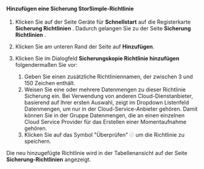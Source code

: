 
<!--author=alkohli last changed: 9/11/15-->

#### <a name="to-add-a-storsimple-backup-policy"></a>Hinzufügen eine Sicherung StorSimple-Richtlinie

1. Klicken Sie auf der Seite Geräte für **Schnellstart** auf die Registerkarte **Sicherung Richtlinien** . Dadurch gelangen Sie zu der Seite **Sicherung Richtlinien** .

2. Klicken Sie am unteren Rand der Seite auf **Hinzufügen**.

3. Klicken Sie im Dialogfeld **Sicherungskopie Richtlinie hinzufügen** folgendermaßen Sie vor:

    1. Geben Sie einen zusätzliche Richtliniennamen, der zwischen 3 und 150 Zeichen enthält.
    2. Weisen Sie eine oder mehrere Datenmengen zu dieser Richtlinie Sicherung ein. Bei Verwendung von anderen Cloud-Dienstanbieter, basierend auf Ihrer ersten Auswahl, zeigt im Dropdown Listenfeld Datenmengen, um nur in der Cloud-Service-Anbieter gehören. Damit können Sie in der Gruppe Datenmengen, die an einen einzelnen Cloud Service Provider für das Erstellen einer Momentaufnahme gehören.
    3. Klicken Sie auf das Symbol "Überprüfen" ![Aktivieren Sie Symbol](./media/storsimple-add-backup-policy/HCS_CheckIcon-include.png) um die Richtlinie zu speichern.

Die neu hinzugefügte Richtlinie wird in der Tabellenansicht auf der Seite **Sicherung-Richtlinien** angezeigt.
 



